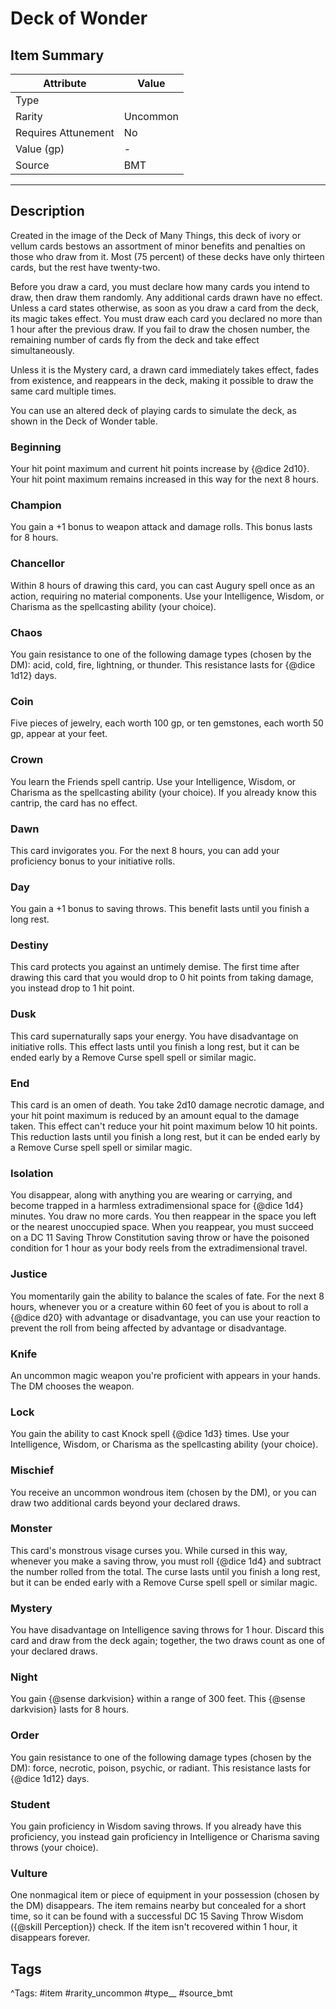 # Deck of Wonder

## Item Summary

| Attribute            | Value                        |
|----------------------|------------------------------|
| Type                 |   |
| Rarity               | Uncommon             |
| Requires Attunement  | No                |
| Value (gp)           | -    |
| Source               | BMT |

---

## Description

Created in the image of the Deck of Many Things, this deck of ivory or vellum cards bestows an assortment of minor benefits and penalties on those who draw from it. Most (75 percent) of these decks have only thirteen cards, but the rest have twenty-two.

Before you draw a card, you must declare how many cards you intend to draw, then draw them randomly. Any additional cards drawn have no effect. Unless a card states otherwise, as soon as you draw a card from the deck, its magic takes effect. You must draw each card you declared no more than 1 hour after the previous draw. If you fail to draw the chosen number, the remaining number of cards fly from the deck and take effect simultaneously.

Unless it is the Mystery card, a drawn card immediately takes effect, fades from existence, and reappears in the deck, making it possible to draw the same card multiple times.

You can use an altered deck of playing cards to simulate the deck, as shown in the Deck of Wonder table.

### Beginning

Your hit point maximum and current hit points increase by {@dice 2d10}. Your hit point maximum remains increased in this way for the next 8 hours.

### Champion

You gain a +1 bonus to weapon attack and damage rolls. This bonus lasts for 8 hours.

### Chancellor

Within 8 hours of drawing this card, you can cast Augury spell once as an action, requiring no material components. Use your Intelligence, Wisdom, or Charisma as the spellcasting ability (your choice).

### Chaos

You gain resistance to one of the following damage types (chosen by the DM): acid, cold, fire, lightning, or thunder. This resistance lasts for {@dice 1d12} days.

### Coin

Five pieces of jewelry, each worth 100 gp, or ten gemstones, each worth 50 gp, appear at your feet.

### Crown

You learn the Friends spell cantrip. Use your Intelligence, Wisdom, or Charisma as the spellcasting ability (your choice). If you already know this cantrip, the card has no effect.

### Dawn

This card invigorates you. For the next 8 hours, you can add your proficiency bonus to your initiative rolls.

### Day

You gain a +1 bonus to saving throws. This benefit lasts until you finish a long rest.

### Destiny

This card protects you against an untimely demise. The first time after drawing this card that you would drop to 0 hit points from taking damage, you instead drop to 1 hit point.

### Dusk

This card supernaturally saps your energy. You have disadvantage on initiative rolls. This effect lasts until you finish a long rest, but it can be ended early by a Remove Curse spell spell or similar magic.

### End

This card is an omen of death. You take 2d10 damage necrotic damage, and your hit point maximum is reduced by an amount equal to the damage taken. This effect can't reduce your hit point maximum below 10 hit points. This reduction lasts until you finish a long rest, but it can be ended early by a Remove Curse spell spell or similar magic.

### Isolation

You disappear, along with anything you are wearing or carrying, and become trapped in a harmless extradimensional space for {@dice 1d4} minutes. You draw no more cards. You then reappear in the space you left or the nearest unoccupied space. When you reappear, you must succeed on a DC 11 Saving Throw Constitution saving throw or have the poisoned condition for 1 hour as your body reels from the extradimensional travel.

### Justice

You momentarily gain the ability to balance the scales of fate. For the next 8 hours, whenever you or a creature within 60 feet of you is about to roll a {@dice d20} with advantage or disadvantage, you can use your reaction to prevent the roll from being affected by advantage or disadvantage.

### Knife

An uncommon magic weapon you're proficient with appears in your hands. The DM chooses the weapon.

### Lock

You gain the ability to cast Knock spell {@dice 1d3} times. Use your Intelligence, Wisdom, or Charisma as the spellcasting ability (your choice).

### Mischief

You receive an uncommon wondrous item (chosen by the DM), or you can draw two additional cards beyond your declared draws.

### Monster

This card's monstrous visage curses you. While cursed in this way, whenever you make a saving throw, you must roll {@dice 1d4} and subtract the number rolled from the total. The curse lasts until you finish a long rest, but it can be ended early with a Remove Curse spell spell or similar magic.

### Mystery

You have disadvantage on Intelligence saving throws for 1 hour. Discard this card and draw from the deck again; together, the two draws count as one of your declared draws.

### Night

You gain {@sense darkvision} within a range of 300 feet. This {@sense darkvision} lasts for 8 hours.

### Order

You gain resistance to one of the following damage types (chosen by the DM): force, necrotic, poison, psychic, or radiant. This resistance lasts for {@dice 1d12} days.

### Student

You gain proficiency in Wisdom saving throws. If you already have this proficiency, you instead gain proficiency in Intelligence or Charisma saving throws (your choice).

### Vulture

One nonmagical item or piece of equipment in your possession (chosen by the DM) disappears. The item remains nearby but concealed for a short time, so it can be found with a successful DC 15 Saving Throw Wisdom ({@skill Perception}) check. If the item isn't recovered within 1 hour, it disappears forever.

## Tags

^Tags: #item #rarity_uncommon #type__ #source_bmt